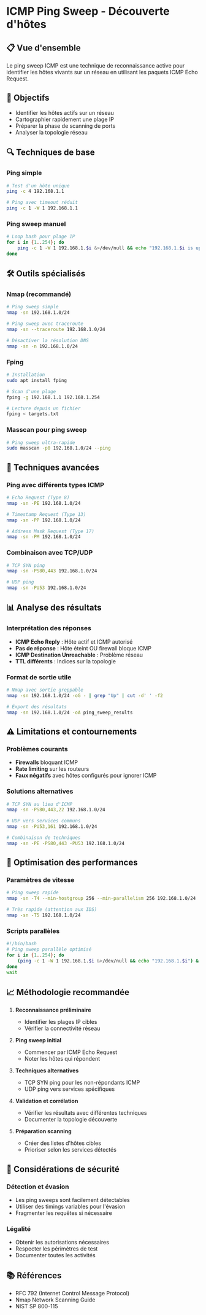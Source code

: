 # ICMP Ping Sweep - Découverte d'hôtes

## 📋 Vue d'ensemble
Le ping sweep ICMP est une technique de reconnaissance active pour identifier les hôtes vivants sur un réseau en utilisant les paquets ICMP Echo Request.

## 🎯 Objectifs
- Identifier les hôtes actifs sur un réseau
- Cartographier rapidement une plage IP
- Préparer la phase de scanning de ports
- Analyser la topologie réseau

## 🔍 Techniques de base

### Ping simple
```bash
# Test d'un hôte unique
ping -c 4 192.168.1.1

# Ping avec timeout réduit
ping -c 1 -W 1 192.168.1.1
```

### Ping sweep manuel
```bash
# Loop bash pour plage IP
for i in {1..254}; do
    ping -c 1 -W 1 192.168.1.$i &>/dev/null && echo "192.168.1.$i is up"
done
```

## 🛠️ Outils spécialisés

### Nmap (recommandé)
```bash
# Ping sweep simple
nmap -sn 192.168.1.0/24

# Ping sweep avec traceroute
nmap -sn --traceroute 192.168.1.0/24

# Désactiver la résolution DNS
nmap -sn -n 192.168.1.0/24
```

### Fping
```bash
# Installation
sudo apt install fping

# Scan d'une plage
fping -g 192.168.1.1 192.168.1.254

# Lecture depuis un fichier
fping < targets.txt
```

### Masscan pour ping sweep
```bash
# Ping sweep ultra-rapide
sudo masscan -p0 192.168.1.0/24 --ping
```

## 🔬 Techniques avancées

### Ping avec différents types ICMP
```bash
# Echo Request (Type 8)
nmap -sn -PE 192.168.1.0/24

# Timestamp Request (Type 13)
nmap -sn -PP 192.168.1.0/24

# Address Mask Request (Type 17)
nmap -sn -PM 192.168.1.0/24
```

### Combinaison avec TCP/UDP
```bash
# TCP SYN ping
nmap -sn -PS80,443 192.168.1.0/24

# UDP ping
nmap -sn -PU53 192.168.1.0/24
```

## 📊 Analyse des résultats

### Interprétation des réponses
- **ICMP Echo Reply** : Hôte actif et ICMP autorisé
- **Pas de réponse** : Hôte éteint OU firewall bloque ICMP
- **ICMP Destination Unreachable** : Problème réseau
- **TTL différents** : Indices sur la topologie

### Format de sortie utile
```bash
# Nmap avec sortie greppable
nmap -sn 192.168.1.0/24 -oG - | grep "Up" | cut -d' ' -f2

# Export des résultats
nmap -sn 192.168.1.0/24 -oA ping_sweep_results
```

## ⚠️ Limitations et contournements

### Problèmes courants
- **Firewalls** bloquant ICMP
- **Rate limiting** sur les routeurs
- **Faux négatifs** avec hôtes configurés pour ignorer ICMP

### Solutions alternatives
```bash
# TCP SYN au lieu d'ICMP
nmap -sn -PS80,443,22 192.168.1.0/24

# UDP vers services communs
nmap -sn -PU53,161 192.168.1.0/24

# Combinaison de techniques
nmap -sn -PE -PS80,443 -PU53 192.168.1.0/24
```

## 🚀 Optimisation des performances

### Paramètres de vitesse
```bash
# Ping sweep rapide
nmap -sn -T4 --min-hostgroup 256 --min-parallelism 256 192.168.1.0/24

# Très rapide (attention aux IDS)
nmap -sn -T5 192.168.1.0/24
```

### Scripts parallèles
```bash
#!/bin/bash
# Ping sweep parallèle optimisé
for i in {1..254}; do
    (ping -c 1 -W 1 192.168.1.$i &>/dev/null && echo "192.168.1.$i") &
done
wait
```

## 📈 Méthodologie recommandée

1. **Reconnaissance préliminaire**
   - Identifier les plages IP cibles
   - Vérifier la connectivité réseau

2. **Ping sweep initial**
   - Commencer par ICMP Echo Request
   - Noter les hôtes qui répondent

3. **Techniques alternatives**
   - TCP SYN ping pour les non-répondants ICMP
   - UDP ping vers services spécifiques

4. **Validation et corrélation**
   - Vérifier les résultats avec différentes techniques
   - Documenter la topologie découverte

5. **Préparation scanning**
   - Créer des listes d'hôtes cibles
   - Prioriser selon les services détectés

## 🔐 Considérations de sécurité

### Détection et évasion
- Les ping sweeps sont facilement détectables
- Utiliser des timings variables pour l'évasion
- Fragmenter les requêtes si nécessaire

### Légalité
- Obtenir les autorisations nécessaires
- Respecter les périmètres de test
- Documenter toutes les activités

## 📚 Références
- RFC 792 (Internet Control Message Protocol)
- Nmap Network Scanning Guide
- NIST SP 800-115 